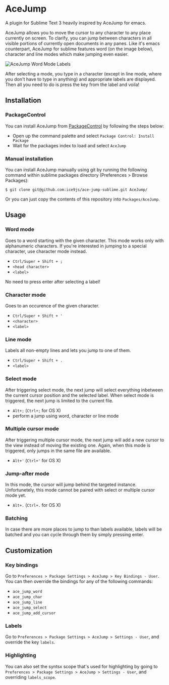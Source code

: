 # AceJump

A plugin for Sublime Text 3 heavily inspired by AceJump for emacs.

AceJump allows you to move the cursor to any character to any place currently on screen.
To clarify, you can jump between characters in all visible portions of currently open documents in any panes.
Like it's emacs counterpart, AceJump for sublime features word (on the image below), character and line modes which make jumping even easier.

![AceJump Word Mode Labels](http://crystalplanet-studio.com/img/acejump/acejump.jpg)

After selecting a mode, you type in a character (except in line mode, where you don't have to type in anything) and appropriate labels are displayed. Then all you need to do is press the key from the label and voila!

## Installation

### PackageControl

You can install AceJump from [PackageControl](http://wbond.net/sublime_packages/package_control) by following the steps below:

- Open up the command palette and select ```Package Control: Install Package```
- Wait for the packages index to load and select ```AceJump```

### Manual installation

You can install AceJump manually using git by running the following command within sublime packages directory (Preferences > Browse Packages):

```
$ git clone git@github.com:ice9js/ace-jump-sublime.git AceJump/
```

Or you can just copy the contents of this repository into ```Packages/AceJump```.

## Usage

### Word mode

Goes to a word starting with the given character. This mode works only with alphanumeric characters. If you're interested in jumping to a special character, use character mode instead.

- ```Ctrl/Super + Shift + ;```
- ```<head character>```
- ```<label>```

No need to press enter after selecting a label!

### Character mode

Goes to an occurence of the given character.

- ```Ctrl/Super + Shift + '```
- ```<character>```
- ```<label>```

### Line mode

Labels all non-empty lines and lets you jump to one of them.

- ```Ctrl/Super + Shift + .```
- ```<label>```

### Select mode

After triggering select mode, the next jump will select everything inbetween the current cursor position and the selected label.
When select mode is triggered, the next jump is limited to the current file.

- ```Alt+;``` (```Ctrl+;``` for OS X)
- perform a jump using word, character or line mode

### Multiple cursor mode

After triggering multiple cursor mode, the next jump will add a new cursor to the view instead of moving the existing one.
Again, when this mode is triggered, only jumps in the same file are available.

- ```Alt+'``` (```Ctrl+'``` for OS X)

### Jump-after mode

In this mode, the cursor will jump behind the targeted instance. Unfortunetely,
this mode cannot be paired with select or multiple cursor mode yet.

- ```Alt+.``` (```Ctrl+.``` for OS X)

### Batching

In case there are more places to jump to than labels available, labels will be batched and you can cycle through them by simply pressing enter.

## Customization

### Key bindings

Go to ```Preferences > Package Settings > AceJump > Key Bindings - User```.
You can then override the bindings for any of the following commands:

- ```ace_jump_word```
- ```ace_jump_char```
- ```ace_jump_line```
- ```ace_jump_select```
- ```ace_jump_add_cursor```

### Labels

Go to ```Preferences > Package Settings > AceJump > Settings - User```,
and override the key ```labels```.

### Highlighting

You can also set the syntsx scope that's used for highlighting by going to ```Preferences > Package Settings > AceJump > Settings - User```, and overriding ```labels_scope```.
